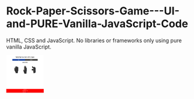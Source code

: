 # Rock-Paper-Scissors-Game---UI-and-PURE-Vanilla-JavaScript-Code
HTML, CSS and JavaScript. No libraries or frameworks only using pure vanilla JavaScript.

<img src="Screenshot (707).png" height="100" width="100">


